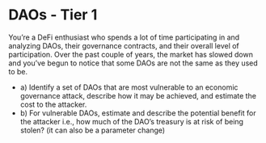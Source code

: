 # DAOs - Tier 1
You’re a DeFi enthusiast who spends a lot of time participating in and analyzing DAOs, their governance contracts, and their overall level of participation. Over the past couple of years, the market has slowed down and you’ve begun to notice that some DAOs are not the same as they used to be.


- a) Identify a set of DAOs that are most vulnerable to an economic governance attack, describe how it may be achieved, and estimate the cost to the attacker.
- b) For vulnerable DAOs, estimate and describe the potential benefit for the attacker i.e., how much of the DAO’s treasury is at risk of being stolen? (it can also be a parameter change)
